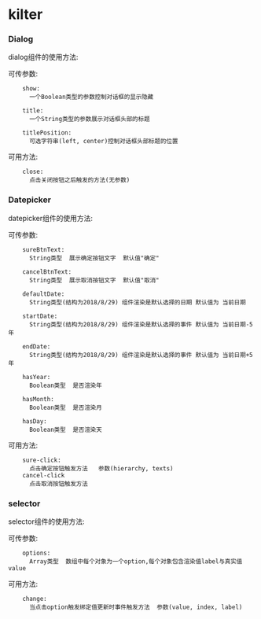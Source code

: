 # kilter

### Dialog
dialog组件的使用方法:

可传参数:

        show:
          一个Boolean类型的参数控制对话框的显示隐藏

        title:   
          一个String类型的参数展示对话框头部的标题

        titlePosition:
          可选字符串(left, center)控制对话框头部标题的位置

可用方法:

        close:
          点击关闭按钮之后触发的方法(无参数)

### Datepicker
datepicker组件的使用方法:

可传参数:

        sureBtnText:
          String类型  展示确定按钮文字  默认值"确定"

        cancelBtnText:
          String类型  展示取消按钮文字  默认值"取消"
        
        defaultDate:
          String类型(结构为2018/8/29) 组件渲染是默认选择的日期 默认值为 当前日期

        startDate:
          String类型(结构为2018/8/29) 组件渲染是默认选择的事件 默认值为 当前日期-5年

        endDate:
          String类型(结构为2018/8/29) 组件渲染是默认选择的事件 默认值为 当前日期+5年

        hasYear:
          Boolean类型  是否渲染年

        hasMonth:
          Boolean类型  是否渲染月

        hasDay:
          Boolean类型  是否渲染天

可用方法:

        sure-click:
          点击确定按钮触发方法   参数(hierarchy, texts)
        cancel-click
          点击取消按钮触发方法

### selector
selector组件的使用方法:

可传参数:

        options: 
          Array类型  数组中每个对象为一个option,每个对象包含渲染值label与真实值value

可用方法:

        change:
          当点击option触发绑定值更新时事件触发方法  参数(value, index, label)

        

          